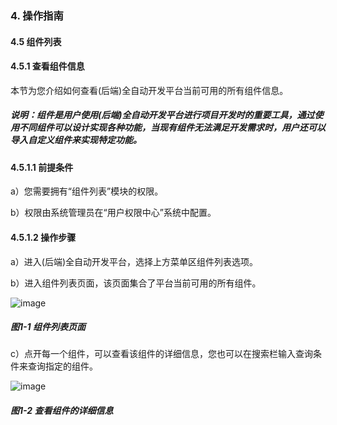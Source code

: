### 4. 操作指南

#### 4.5 组件列表

#### 4.5.1 查看组件信息

本节为您介绍如何查看(后端)全自动开发平台当前可用的所有组件信息。

##### 说明：组件是用户使用(后端)全自动开发平台进行项目开发时的重要工具，通过使用不同组件可以设计实现各种功能，当现有组件无法满足开发需求时，用户还可以导入自定义组件来实现特定功能。

#### 4.5.1.1 前提条件

a）您需要拥有“组件列表”模块的权限。

b）权限由系统管理员在“用户权限中心”系统中配置。

#### 4.5.1.2 操作步骤

a）进入(后端)全自动开发平台，选择上方菜单区组件列表选项。

b）进入组件列表页面，该页面集合了平台当前可用的所有组件。

![image](https://user-images.githubusercontent.com/79617492/196905137-bd11fc99-abec-401b-a411-d51161d32179.png)

##### 图1-1 组件列表页面

c）点开每一个组件，可以查看该组件的详细信息，您也可以在搜索栏输入查询条件来查询指定的组件。

![image](https://user-images.githubusercontent.com/79617492/196905161-97ef0a2b-dae7-49c3-a057-19403b0946cb.png)

##### 图1-2 查看组件的详细信息
